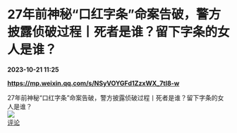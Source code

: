 # 27年前神秘“口红字条”命案告破，警方披露侦破过程丨死者是谁？留下字条的女人是谁？

**2023-10-21 11:25**

**https://mp.weixin.qq.com/s/NSyVOYGFd1ZzxWX_7tI8-w**

27年前神秘“口红字条”命案告破，警方披露侦破过程丨死者是谁？留下字条的女人是谁？  
![](https://img3.chouti.com/CHOUTI_231021_2DC65CC5EC1C4F0C8A33043A4820301C.jpg)  
[评论](https://m.chouti.com/link/40361308)